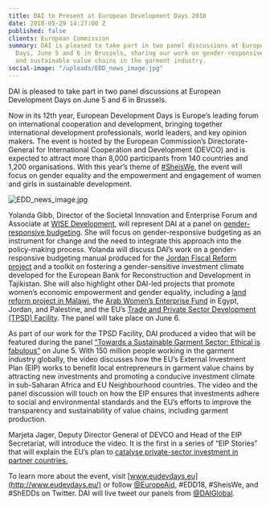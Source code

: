 ```yaml
---
title: DAI to Present at European Development Days 2018
date: 2018-05-29 14:27:00 Z
published: false
clients: European Commission
summary: DAI is pleased to take part in two panel discussions at European Development
  Days, June 5 and 6 in Brussels, sharing our work on gender-responsive budgeting
  and sustainable value chains in the garment industry.
social-image: "/uploads/EDD_news_image.jpg"
---
```


DAI is pleased to take part in two panel discussions at European Development Days on June 5 and 6 in Brussels.

Now in its 12th year, European Development Days is Europe’s leading forum on international cooperation and development, bringing together international development professionals, world leaders, and key opinion makers. The event is hosted by the European Commission’s Directorate-General for International Cooperation and Development (DEVCO) and is expected to attract more than 8,000 participants from 140 countries and 1,200 organisations. With this year’s theme of [#SheisWe](https://eudevdays.eu/sheiswe#anchor-285), the event will focus on gender equality and the empowerment and engagement of women and girls in sustainable development.

![EDD_news_image.jpg](/uploads/EDD_news_image.jpg)

Yolanda Gibb, Director of the Societal Innovation and Enterprise Forum and Associate at [WISE Development](https://www.dai.com/news/dai-acquires-hpi-group-adds-expertise-in-global-health-womens-empowerment)­, will represent DAI at a panel on [gender-responsive budgeting](https://www.eudevdays.eu/community/sessions/604/la-cooperation-europeenne-au-service-de-la-budgetisation-sensible-au-genre). She will focus on gender-responsive budgeting as an instrument for change and the need to integrate this approach into the policy-making process. Yolanda will discuss DAI’s work on a gender-responsive budgeting manual produced for the [Jordan Fiscal Reform project](https://www.dai.com/our-work/projects/jordan-fiscal-reform-project-ii-and-bridge-activity-frp-ii-frp-bridge) and a toolkit on fostering a gender-sensitive investment climate developed for the European Bank for Reconstruction and Development in Tajikistan. She will also highlight other DAI-led projects that promote women’s economic empowerment and gender equality, including a [land reform project in Malawi](https://www.dai.com/our-work/projects/malawi-technical-cooperation-to-strengthen-national-capacity-in-implementing-land-policies-and-laws-efficiently-and-effectively-land-governance), the [Arab Women’s Enterprise Fund](https://www.dai.com/our-work/projects/jordan-egypt-and-palestine-arab-women-enterprise-fund) in Egypt, Jordan, and Palestine, and the EU’s [Trade and Private Sector Development (TPSD) Facility](https://www.dai.com/our-work/projects/worldwide-trade-private-sector-development-and-engagement-and-regional-integration-facility). The panel will take place on June 6.

As part of our work for the TPSD Facility, DAI produced a video that will be featured during the panel [“Towards a Sustainable Garment Sector: Ethical is fabulous”](https://www.eudevdays.eu/community/sessions/1360/towards-a-sustainable-garment-sector-ethical-is-fabulous) on June 5. With 150 million people working in the garment industry globally, the video discusses how the EU’s External Investment Plan (EIP) works to benefit local entrepreneurs in garment value chains by attracting new investments and promoting a conducive investment climate in sub-Saharan Africa and EU Neighbourhood countries. The video and the panel discussion will touch on how the EIP ensures that investments adhere to social and environmental standards and the EU’s efforts to improve the transparency and sustainability of value chains, including garment production.

Marjeta Jager, Deputy Director General of DEVCO and Head of the EIP Secretariat, will introduce the video. It is the first in a series of “EIP Stories” that will explain the EU’s plan to [catalyse private-sector investment in partner countries.](http://dai-global-developments.com/articles/eu-launches-26-billion-fund-to-attract-investment-in-the-european-neighbourhood-and-africas-fragile-states/)

To learn more about the event, visit [www.eudevdays.eu](http://www.eudevdays.eu/) or follow [@EuropeAid](https://twitter.com/europeaid), #EDD18, #SheisWe, and #ShEDDs on Twitter. DAI will live tweet our panels from [@DAIGlobal](https://twitter.com/daiglobal).